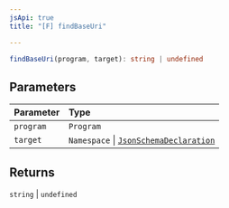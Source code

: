 ```yaml
---
jsApi: true
title: "[F] findBaseUri"

---
```

```ts
findBaseUri(program, target): string | undefined
```

## Parameters

| Parameter | Type |
| :------ | :------ |
| `program` | `Program` |
| `target` | `Namespace` \| [`JsonSchemaDeclaration`](Type.JsonSchemaDeclaration.md) |

## Returns

`string` \| `undefined`
